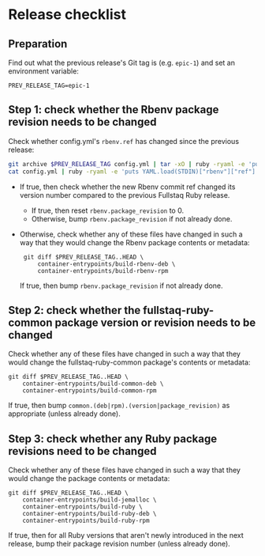 # Release checklist

## Preparation

Find out what the previous release's Git tag is (e.g. `epic-1`) and set an environment variable:

    PREV_RELEASE_TAG=epic-1

## Step 1: check whether the Rbenv package revision needs to be changed

Check whether config.yml's `rbenv.ref` has changed since the previous release:

~~~bash
git archive $PREV_RELEASE_TAG config.yml | tar -xO | ruby -ryaml -e 'puts YAML.load(STDIN)["rbenv"]["ref"]'
cat config.yml | ruby -ryaml -e 'puts YAML.load(STDIN)["rbenv"]["ref"]'
~~~

 * If true, then check whether the new Rbenv commit ref changed its version number compared to the previous Fullstaq Ruby release.

    - If true, then reset `rbenv.package_revision` to 0.
    - Otherwise, bump `rbenv.package_revision` if not already done.

 * Otherwise, check whether any of these files have changed in such a way that they would change the Rbenv package contents or metadata:

        git diff $PREV_RELEASE_TAG..HEAD \
            container-entrypoints/build-rbenv-deb \
            container-entrypoints/build-rbenv-rpm

   If true, then bump `rbenv.package_revision` if not already done.

## Step 2: check whether the fullstaq-ruby-common package version or revision needs to be changed

Check whether any of these files have changed in such a way that they would change the fullstaq-ruby-common package's contents or metadata:

    git diff $PREV_RELEASE_TAG..HEAD \
        container-entrypoints/build-common-deb \
        container-entrypoints/build-common-rpm

If true, then bump `common.(deb|rpm).(version|package_revision)` as appropriate (unless already done).

## Step 3: check whether any Ruby package revisions need to be changed

Check whether any of these files have changed in such a way that they would change the package contents or metadata:

    git diff $PREV_RELEASE_TAG..HEAD \
        container-entrypoints/build-jemalloc \
        container-entrypoints/build-ruby \
        container-entrypoints/build-ruby-deb \
        container-entrypoints/build-ruby-rpm

If true, then for all Ruby versions that aren't newly introduced in the next release, bump their package revision number (unless already done).
